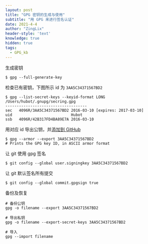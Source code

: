 ```yaml
---
layout: post
title: "GPG 密钥的生成与使用"
subtitle: "用 GPG 来进行签名认证"
date: 2021-4-4
author: "ZingLix"
header-style: 'text'
knowledge: true
hidden: true
tags:
  - GPG_kb
---
```



生成密钥

```
$ gpg --full-generate-key
```

检查已有密钥，下图所示 id 为 `3AA5C34371567BD2`

```
$ gpg --list-secret-keys --keyid-format LONG
/Users/hubot/.gnupg/secring.gpg
------------------------------------
sec   4096R/3AA5C34371567BD2 2016-03-10 [expires: 2017-03-10]
uid                          Hubot 
ssb   4096R/42B317FD4BA89E7A 2016-03-10
```

用对应 id 导出公钥，并[添加到 GitHub](https://github.com/settings/keys)

```
$ gpg --armor --export 3AA5C34371567BD2
# Prints the GPG key ID, in ASCII armor format
```

让 git 使用 gpg 签名

```
$ git config --global user.signingkey 3AA5C34371567BD2
```

让 git 默认签名所有提交

```
$ git config --global commit.gpgsign true
```

备份及恢复

```
# 备份公钥
gpg -o filename --export 3AA5C34371567BD2

# 导出私钥
gpg -o filename --export-secret-keys 3AA5C34371567BD2

# 导入
gpg --import filename
```